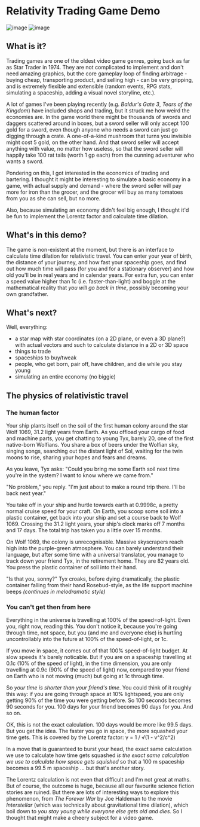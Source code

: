﻿# Relativity Trading Game Demo
![image](https://github.com/matthewdurrant/relativity-game-demo/assets/20775366/bb866748-448b-4b25-a4bf-de8de4937f61)
![image](https://github.com/matthewdurrant/relativity-game-demo/assets/20775366/6e4e5b6c-e91c-4fce-9a8f-02ee85f0317c)

## What is it?
Trading games are one of the oldest video game genres, going back as far as Star Trader in 1974. They are not complicated to implement and don't need amazing graphics, but the core gameplay loop of finding arbitrage - buying cheap, transporting product, and selling high - can be very gripping, and is extremely flexible and extensible (random events, RPG stats, simulating a spaceship, adding a visual novel storyline, etc.). 

A lot of games I've been playing recently (e.g. *Baldur's Gate 3*, *Tears of the Kingdom*) have included shops and trading, but it struck me how weird the economies are. In the game world there might be thousands of swords and daggers scattered around in boxes, but a sword seller will only accept 100 gold for a sword, even though anyone who needs a sword can just go digging through a crate. A one-of-a-kind mushroom that turns you invisible might cost 5 gold, on the other hand. And that sword seller will accept anything with value, no matter how useless, so that the sword seller will happily take 100 rat tails (worth 1 gp each) from the cunning adventurer who wants a sword.

Pondering on this, I got interested in the economics of trading and bartering. I thought it might be interesting to simulate a basic economy in a game, with actual supply and demand - where the sword seller will pay more for iron than the grocer, and the grocer will buy as many tomatoes from you as she can sell, but no more.

Also, because simulating an economy didn't feel big enough, I thought it'd be fun to implement the Lorentz factor and calculate time dilation.

## What's in this demo?
The game is non-existent at the moment, but there is an interface to calculate time dilation for relativistic travel. You can enter your year of birth, the distance of your journey, and how fast your spaceship goes, and find out how much time will pass (for you and for a stationary observer) and how old you'll be in real years and in calendar years. For extra fun, you can enter a speed value higher than 1c (i.e. faster-than-light) and boggle at the mathematical reality that *you will go back in time*, possibly becoming your own grandfather.

## What's next?
Well, everything:
- a star map with star coordinates (on a 2D plane, or even a 3D plane?) with actual vectors and such to calculate distance in a 2D or 3D space
- things to trade
- spaceships to buy/tweak
- people, who get born, pair off, have children, and die while you stay young
- simulating an entire economy (no biggie)

## The physics of relativistic travel
### The human factor
Your ship plants itself on the soil of the first human colony around the star Wolf 1069, 31.2 light years from Earth. As you offload your cargo of food and machine parts, you get chatting to young Tyx, barely 20, one of the first native-born Wolfians. You share a box of beers under the Wolfian sky, singing songs, searching out the distant light of Sol, waiting for the twin moons to rise, sharing your hopes and fears and dreams.

As you leave, Tyx asks: "Could you bring me some Earth soil next time you're in the system? I want to know where we came from."

"No problem," you reply. "I'm just about to make a round trip there. I'll be back next year."

You take off in your ship and hurtle towards earth at 0.9998c, a pretty normal cruise speed for your craft. On Earth, you scoop some soil into a plastic container, get back into your ship and set a course back to Wolf 1069. Crossing the 31.2 light years, your ship's clock marks off 7 months and 17 days. The total trip has taken you a little over 15 months.

On Wolf 1069, the colony is unrecognisable. Massive skyscrapers reach high into the purple-green atmosphere. You can barely understand their language, but after some time with a universal translator, you manage to track down your friend Tyx, in the retirement home. They are 82 years old. You press the plastic container of soil into their hand.

"Is that you, sonny?" Tyx croaks, before dying dramatically, the plastic container falling from their hand Rosebud-style, as the life support machine beeps *(continues in melodramatic style)*

### You can't get then from here
Everything in the universe is travelling at 100% of the speed=of-light. Even you, right now, reading this. You don't notice it, because you're going through time, not space, but you (and me and everyone else) is hurtling uncontrollably into the future at 100% of the speed-of-light, or 1c.

If you move in space, it comes out of that 100% speed-of-light budget. At slow speeds it's barely noticable. But if you are on a spaceship travelling at 0.1c (10% of the speed of light), in the time dimension, you are only travelling at 0.9c (90% of the speed of light) now, compared to your friend on Earth who is not moving (much) but going at 1c through time.

So *your time is shorter than your friend's time*. You could think of it roughly this way: if you are going through space at 10% lightspeed, you are only getting 90% of the time you were getting before. So 100 seconds becomes 90 seconds for you. 100 days for your friend becomes 90 days for you. And so on.

OK, this is not the exact calculation. 100 days would be more like 99.5 days. But you get the idea. The faster you go in space, the more squashed your time gets. This is covered by the Lorentz factor:
γ = 1 / √(1 - v^2/c^2)

In a move that is guaranteed to burst your head, the exact same calculation we use to calculate how time gets squashed *is the exact same calculation we use to calculate how space gets squished* so that a 100 m spaceship becomes a 99.5 m spaceship ... but that's another story.

The Lorentz calculation is not even that difficult and I'm not great at maths. But of course, the outcome is huge, because all our favourite science fiction stories are ruined. But there are lots of interesting ways to explore this phenomenon, from *The Forever War* by Joe Haldeman to the movie *Interstellar* (which was technically about gravitational time dilation), which boil down to *you stay young while everyone else gets old and dies*. So I thought that might make a cheery subject for a video game.
